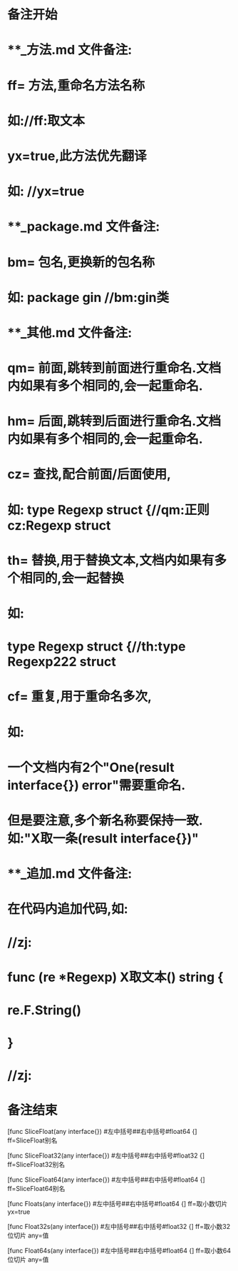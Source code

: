# 备注开始
# **_方法.md 文件备注:
# ff= 方法,重命名方法名称
# 如://ff:取文本
#
# yx=true,此方法优先翻译
# 如: //yx=true


# **_package.md 文件备注:
# bm= 包名,更换新的包名称 
# 如: package gin //bm:gin类


# **_其他.md 文件备注:
# qm= 前面,跳转到前面进行重命名.文档内如果有多个相同的,会一起重命名.
# hm= 后面,跳转到后面进行重命名.文档内如果有多个相同的,会一起重命名.
# cz= 查找,配合前面/后面使用,
# 如: type Regexp struct {//qm:正则 cz:Regexp struct
#
# th= 替换,用于替换文本,文档内如果有多个相同的,会一起替换
# 如:
# type Regexp struct {//th:type Regexp222 struct
#
# cf= 重复,用于重命名多次,
# 如: 
# 一个文档内有2个"One(result interface{}) error"需要重命名.
# 但是要注意,多个新名称要保持一致. 如:"X取一条(result interface{})"


# **_追加.md 文件备注:
# 在代码内追加代码,如:
# //zj:
# func (re *Regexp) X取文本() string { 
#    re.F.String()
# }
# //zj:
# 备注结束

[func SliceFloat(any interface{}) #左中括号##右中括号#float64 {]
ff=SliceFloat别名

[func SliceFloat32(any interface{}) #左中括号##右中括号#float32 {]
ff=SliceFloat32别名

[func SliceFloat64(any interface{}) #左中括号##右中括号#float64 {]
ff=SliceFloat64别名

[func Floats(any interface{}) #左中括号##右中括号#float64 {]
ff=取小数切片
yx=true

[func Float32s(any interface{}) #左中括号##右中括号#float32 {]
ff=取小数32位切片
any=值

[func Float64s(any interface{}) #左中括号##右中括号#float64 {]
ff=取小数64位切片
any=值
